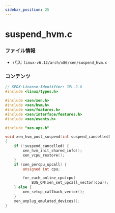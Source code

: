 ```yaml
---
sidebar_position: 25
---
```

# suspend_hvm.c

### ファイル情報

- パス: `linux-v6.12/arch/x86/xen/suspend_hvm.c`

### コンテンツ

```c
// SPDX-License-Identifier: GPL-2.0
#include <linux/types.h>

#include <xen/xen.h>
#include <xen/hvm.h>
#include <xen/features.h>
#include <xen/interface/features.h>
#include <xen/events.h>

#include "xen-ops.h"

void xen_hvm_post_suspend(int suspend_cancelled)
{
	if (!suspend_cancelled) {
		xen_hvm_init_shared_info();
		xen_vcpu_restore();
	}
	if (xen_percpu_upcall) {
		unsigned int cpu;

		for_each_online_cpu(cpu)
			BUG_ON(xen_set_upcall_vector(cpu));
	} else {
		xen_setup_callback_vector();
	}
	xen_unplug_emulated_devices();
}

```
